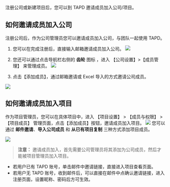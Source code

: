 注册公司或新建项目后，您可以到 TAPD 邀请成员加入公司/项目。
## 如何邀请成员加入公司
注册公司后，作为公司管理员您可以邀请成员加入公司，与团队一起使用 TAPD。
1. 您可以在完成注册后，直接输入邮箱邀请成员加入公司。
![](//mc.qcloudimg.com/static/img/05598366286762f0b5814e3b61bf5185/image.png)

2. 您还可以通过点击导航栏右侧的 **齿轮** 图标 ，进入 【公司设置】>【成员管理】 来管理成员。
![](//mc.qcloudimg.com/static/img/2ec51174ae85764be42601d00a4f8ded/image.png)
3. 点击【添加成员】，通过邮箱邀请或 Excel 导入的方式邀请公司成员。 

![](//mc.qcloudimg.com/static/img/fcd24c5a65b401b67fea041dd405dc1d/image.png)

## 如何邀请成员加入项目
作为项目管理员，您可以在具体项目中，进入 【项目设置】 > 【成员与权限】 > 【项目成员】 管理页面，点击【添加成员】按钮，邀请成员加入项目。
![](//mc.qcloudimg.com/static/img/43ae7a8273269ca63d21d90354b3320f/image.png)
您可以通过 **邮件邀请**、**导入公司成员** 和 **从已有项目复制** 三种方式添加项目成员。

![](//mc.qcloudimg.com/static/img/b6580c49320723d15e415ca6d26aae8e/image.png)

>**注意：**
>邀请成员加入，首先需要公司管理员将其添加为公司成员，然后才能被项目管理员加入项目。


- 若用户已有 TAPD 账号，单击邮件中邀请链接，直接进入项目查看页面。 
- 若用户无 TAPD 账号，收到邮件后，可以直接在邮件中点确认邀请链接，进入注册页面，设置昵称、密码后方可生效。
